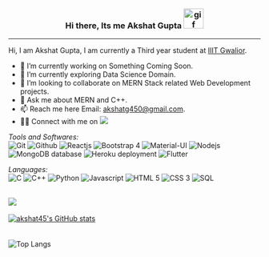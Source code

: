 ### <div align="center"> Hi there, Its me Akshat Gupta <img alt="gif" src="https://media.giphy.com/media/hvRJCLFzcasrR4ia7z/giphy.gif" style="height: 40px"/></div>
<hr/>

Hi, I am Akshat Gupta, I am currently a Third year student at [IIIT Gwalior](http://www.iiitm.ac.in/index.php/en/).

- 🔭 I’m currently working on Something Coming Soon.
- 🌱 I’m currently exploring Data Science Domain.
- 👯 I’m looking to collaborate on MERN Stack related Web Development projects.
- 💬 Ask me about MERN and C++.
- 📫 Reach me here  Email: [akshatg450@gmail.com](mailto:akshatg450@gmail.com).
- 🤝🏻 Connect with me on [<img src="https://img.icons8.com/color/24/000000/linkedin.png"/>](https://www.linkedin.com/in/akshat-gupta-856397191/)

*Tools and Softwares:*  
<img title="Git" src="https://img.icons8.com/color/40/000000/git.png"/> <img title="Github" src="https://img.icons8.com/fluency/40/000000/github.png"/>
<img title="Reactjs" src="https://img.icons8.com/color/40/000000/react-native.png"/> 
<img title="Bootstrap 4" src="https://img.icons8.com/color/40/000000/bootstrap.png"/> 
<img title="Material-UI" src="https://img.icons8.com/color/40/000000/material-ui.png"/> 
<img title="Nodejs" src="https://img.icons8.com/color/50/000000/nodejs.png"/> 
<img title="MongoDB database" src="https://img.icons8.com/color/40/000000/mongodb.png"/> 
<img title="Heroku deployment" src="https://img.icons8.com/color/40/000000/heroku.png"/> 
<img title="Flutter" src="https://img.icons8.com/color/48/000000/flutter.png"/>

*Languages:*  
<img title="C" src="https://img.icons8.com/color/40/000000/c-programming.png"/> <img title="C++" src="https://img.icons8.com/color/40/000000/c-plus-plus-logo.png"/>
<img title="Python" src="https://img.icons8.com/fluency/40/000000/python.png"/> 
<img title="Javascript" src="https://img.icons8.com/color/40/000000/javascript.png"/> 
<img title="HTML 5" src="https://img.icons8.com/color/40/000000/html-5--v1.png"/> 
<img title="CSS 3" src="https://img.icons8.com/color/40/000000/css3.png"/> 
<img title="SQL" src="https://img.icons8.com/color/40/000000/sql.png"/> 

<br>![](https://komarev.com/ghpvc/?username=akshat45&color=dc143c)</br>
<br>[![akshat45's GitHub stats](https://github-readme-stats.vercel.app/api?username=akshat45&show_icons=true&theme=radical)](https://github.com/akshat45/github-readme-stats)</br>
<br></br>
![Top Langs](https://github-readme-stats.vercel.app/api/top-langs/?username=akshat45&hide=css,scss,html&theme=tokyonight)
